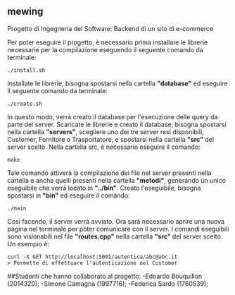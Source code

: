 ## mewing
Progetto di Ingegneria del Software: Backend di un sito di e-commerce

Per poter eseguire il progetto, è necessario prima installare le librerie necessarie per la compilazione eseguendo il seguente comando da terminale:
```
./install.sh
```

Installate le librerie, bisogna spostarsi nella cartella **"database"** ed eseguire il seguente comando da terminale:
```
./create.sh
```
In questo modo, verrà creato il database per l'esecuzione delle query da parte del server.
Scaricate le librerie e creato il database, bisogna spostarsi nella cartella **"servers"**, scegliere uno dei tre server resi disponibili, Customer, Fornitore o Trasportatore, e spostarsi nella cartella **"src"** del server scelto. Nella cartella src, è necessario eseguire il comando:
```
make
```
Tale comando attiverà la compilazione dei file nel server presenti nella cartella e anche quelli presenti nella cartella **"metodi"**, generando un unico eseguibile che verrà locato in **"../bin"**. Creato l'eseguibile, bisogna spostarsi in **"bin"** ed eseguire il comando:
```
./main
```
Così facendo, il server verrà avviato. Ora sarà necessario aprire una nuova pagina nel terminale per poter comunicare con il server. I comandi eseguibili sono visionabili nel file **"routes.cpp"** nella cartella **"src"** del server scelto. Un esempio è:
```
curl -X GET http://localhost:5001/autentica/abc@abc.it
> Permette di effettuare l'autenticazione nel Customer
```

##Studenti che hanno collaborato al progetto:
-Edoardo Bouquillon (2014320);
-Simone Camagna (1997716);
-Federica Sardo (1760539);
